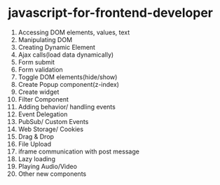 # javascript-for-frontend-developer

1. Accessing DOM elements, values, text
2. Manipulating DOM
3. Creating Dynamic Element
4. Ajax calls(load data dynamically)
5. Form submit
6. Form validation
7. Toggle DOM elements(hide/show)
8. Create Popup component(z-index)
9. Create widget
10. Filter Component
11. Adding behavior/ handling events
12. Event Delegation
13. PubSub/ Custom Events
14. Web Storage/ Cookies
15. Drag & Drop
16. File Upload
17. iframe communication with post message
18. Lazy loading
19. Playing Audio/Video
20. Other new components

